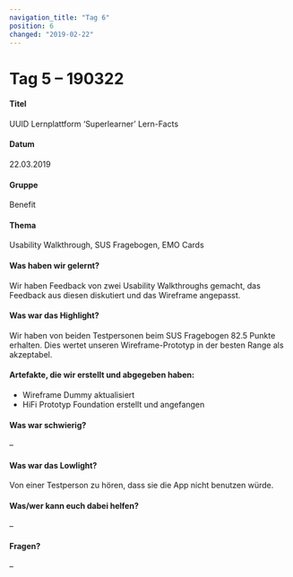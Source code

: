 ```yaml
---
navigation_title: "Tag 6"
position: 6
changed: "2019-02-22"
---
```


# Tag 5 – 190322 
#### Titel
UUID Lernplattform ‘Superlearner’ Lern-Facts
#### Datum
22.03.2019
#### Gruppe
Benefit
#### Thema
Usability Walkthrough,  SUS Fragebogen, EMO Cards
#### Was haben wir gelernt?
Wir haben Feedback von zwei Usability Walkthroughs gemacht, das Feedback aus diesen diskutiert und das Wireframe angepasst.
#### Was war das Highlight?
Wir haben von beiden Testpersonen beim SUS Fragebogen 82.5 Punkte erhalten. Dies wertet unseren Wireframe-Prototyp in der besten Range als akzeptabel.
#### Artefakte, die wir erstellt und abgegeben haben:
* Wireframe Dummy aktualisiert
* HiFi Prototyp Foundation erstellt und angefangen
#### Was war schwierig?
–
#### Was war das Lowlight?
Von einer Testperson zu hören, dass sie die App nicht benutzen würde.
#### Was/wer kann euch dabei helfen?
–
#### Fragen?
–
